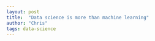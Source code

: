 ```yaml
---
layout: post
title:  "Data science is more than machine learning"
author: "Chris"
tags: data-science
---
```

